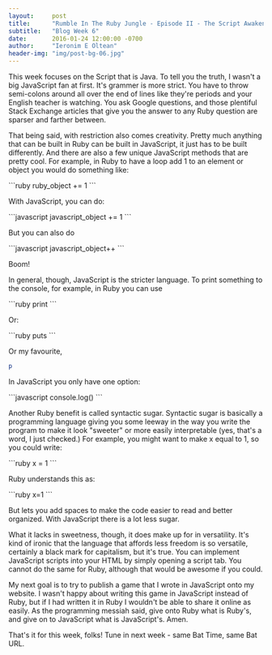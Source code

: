```yaml
---
layout:     post
title:      "Rumble In The Ruby Jungle - Episode II - The Script Awakens"
subtitle:   "Blog Week 6"
date:       2016-01-24 12:00:00 -0700
author:     "Ieronim E Oltean"
header-img: "img/post-bg-06.jpg"
---
```


<p>This week focuses on the Script that is Java. To tell you the truth, I wasn't a big JavaScript fan at first. It's grammer is more strict. You have to throw semi-colons around all over the end of lines like they're periods and your English teacher is watching. You ask Google questions, and those plentiful Stack Exchange articles that give you the answer to any Ruby question are sparser and farther between.</p>
<p>That being said, with restriction also comes creativity. Pretty much anything that can be built in Ruby can be built in JavaScript, it just has to be built differently. And there are also a few unique JavaScript methods that are pretty cool. For example, in Ruby to have a loop add 1 to an element or object you would do something like:</p>
```ruby
ruby_object += 1
```
<p>With JavaScript, you can do:</p>
```javascript
javascript_object += 1
```
<p>But you can also do </p>
```javascript
javascript_object++
```
<p>Boom!</p>
<p>In general, though, JavaScript is the stricter language. To print something to the console, for example, in Ruby you can use</p>
```ruby
print
```

<p>Or:</p>
```ruby
puts
```
<p>Or my favourite,</p>

```ruby
p
```
<p>In JavaScript you only have one option:</p>
```javascript
console.log()
```
<p>Another Ruby benefit is called syntactic sugar. Syntactic sugar is basically a programming language giving you some leeway in the way you write the program to make it look "sweeter" or more easily interpretable (yes, that's a word, I just checked.) For example, you might want to make x equal to 1, so you could write:</p>
```ruby
x = 1
```
<p>Ruby understands this as:</p>
```ruby
x=1
```
<p>But lets you add spaces to make the code easier to read and better organized. With JavaScript there is a lot less sugar.</p>
<p>What it lacks in sweetness, though, it does make up for in versatility. It's kind of ironic that the language that affords less freedom is so versatile, certainly a black mark for capitalism, but it's true. You can implement JavaScript scripts into your HTML by simply opening a script tab. You cannot do the same for Ruby, although that would be awesome if you could.</p>
<p>My next goal is to try to publish a game that I wrote in JavaScript onto my website. I wasn't happy about writing this game in JavaScript instead of Ruby, but if I had written it in Ruby I wouldn't be able to share it online as easily. As the programming messiah said, give onto Ruby what is Ruby's, and give on to JavaScript what is JavaScript's. Amen.</p>
<p>That's it for this week, folks! Tune in next week - same Bat Time, same Bat URL.</p>